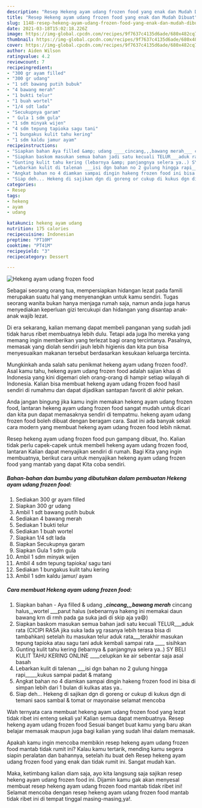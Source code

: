 ```yaml
---
description: "Resep Hekeng ayam udang frozen food yang enak dan Mudah Dibuat"
title: "Resep Hekeng ayam udang frozen food yang enak dan Mudah Dibuat"
slug: 1148-resep-hekeng-ayam-udang-frozen-food-yang-enak-dan-mudah-dibuat
date: 2021-03-18T15:02:18.226Z
image: https://img-global.cpcdn.com/recipes/9f7637c4135d6ade/680x482cq70/hekeng-ayam-udang-frozen-food-foto-resep-utama.jpg
thumbnail: https://img-global.cpcdn.com/recipes/9f7637c4135d6ade/680x482cq70/hekeng-ayam-udang-frozen-food-foto-resep-utama.jpg
cover: https://img-global.cpcdn.com/recipes/9f7637c4135d6ade/680x482cq70/hekeng-ayam-udang-frozen-food-foto-resep-utama.jpg
author: Aiden Wilson
ratingvalue: 4.2
reviewcount: 7
recipeingredient:
- "300 gr ayam filled"
- "300 gr udang"
- "1 sdt bawang putih bubuk"
- "4 bawang merah"
- "1 bukti telur"
- "1 buah wortel"
- "1/4 sdt lada"
- "Secukupnya garam"
- " Gula 1 sdm gula"
- "1 sdm minyak wijen"
- "4 sdm tepung tapioka sagu tani"
- "1 bungakus kulit tahu kering"
- "1 sdm kaldu jamur ayam"
recipeinstructions:
- "Siapkan bahan Aya filled &amp; udang ____cincang,,,bawang merah___ cincang halus,,,wortel ___parut halus (sebenarnya hakeng ini memakai daun bawang krn di rmh pada ga suka jadi di skip aja ya😄)"
- "Siapkan baskom masukan semua bahan jadi satu kecuali TELUR___aduk rata (CICIPI RASA jika suka lada yg rasanya lebih terasa bisa di tambahkan) setelah itu masukan telur aduk rata___terakhir masukan tepung tapioka atau sagu tani aduk kembali sampai rata ____ sisihkan"
- "Gunting kulit tahu kering (lebarnya &amp; panjangnya selera ya..) SY BELI KULIT TAHU KERING ONLINE ____celupkan ke air sebentar saja asal basah"
- "Lebarkan kulit di talenan ___isi dgn bahan no 2 gulung hingga rapi_____kukus sampai padat &amp; matang"
- "Angkat bahan no 4 diamkan sampai dingin hakeng frozen food ini bisa di simpan lebih dari 1 bulan di kulkas atas ya.."
- "Siap deh... Hekeng di sajikan dgn di goreng or cukup di kukus dgn di temani saos sambal &amp; tomat or mayonaise selamat mencoba"
categories:
- Resep
tags:
- hekeng
- ayam
- udang

katakunci: hekeng ayam udang 
nutrition: 175 calories
recipecuisine: Indonesian
preptime: "PT10M"
cooktime: "PT41M"
recipeyield: "3"
recipecategory: Dessert

---
```



![Hekeng ayam udang frozen food](https://img-global.cpcdn.com/recipes/9f7637c4135d6ade/680x482cq70/hekeng-ayam-udang-frozen-food-foto-resep-utama.jpg)

Sebagai seorang orang tua, mempersiapkan hidangan lezat pada famili merupakan suatu hal yang menyenangkan untuk kamu sendiri. Tugas seorang  wanita bukan hanya menjaga rumah saja, namun anda juga harus menyediakan keperluan gizi tercukupi dan hidangan yang disantap anak-anak wajib lezat.

Di era  sekarang, kalian memang dapat membeli panganan yang sudah jadi tidak harus ribet membuatnya lebih dulu. Tetapi ada juga lho mereka yang memang ingin memberikan yang terlezat bagi orang tercintanya. Pasalnya, memasak yang diolah sendiri jauh lebih higienis dan kita pun bisa menyesuaikan makanan tersebut berdasarkan kesukaan keluarga tercinta. 



Mungkinkah anda salah satu penikmat hekeng ayam udang frozen food?. Asal kamu tahu, hekeng ayam udang frozen food adalah sajian khas di Indonesia yang kini digemari oleh orang-orang di hampir setiap wilayah di Indonesia. Kalian bisa membuat hekeng ayam udang frozen food hasil sendiri di rumahmu dan dapat dijadikan santapan favorit di akhir pekan.

Anda jangan bingung jika kamu ingin memakan hekeng ayam udang frozen food, lantaran hekeng ayam udang frozen food sangat mudah untuk dicari dan kita pun dapat memasaknya sendiri di tempatmu. hekeng ayam udang frozen food boleh dibuat dengan beragam cara. Saat ini ada banyak sekali cara modern yang membuat hekeng ayam udang frozen food lebih nikmat.

Resep hekeng ayam udang frozen food pun gampang dibuat, lho. Kalian tidak perlu capek-capek untuk membeli hekeng ayam udang frozen food, lantaran Kalian dapat menyajikan sendiri di rumah. Bagi Kita yang ingin membuatnya, berikut cara untuk menyajikan hekeng ayam udang frozen food yang mantab yang dapat Kita coba sendiri.

<!--inarticleads1-->

##### Bahan-bahan dan bumbu yang dibutuhkan dalam pembuatan Hekeng ayam udang frozen food:

1. Sediakan 300 gr ayam filled
1. Siapkan 300 gr udang
1. Ambil 1 sdt bawang putih bubuk
1. Sediakan 4 bawang merah
1. Sediakan 1 bukti telur
1. Sediakan 1 buah wortel
1. Siapkan 1/4 sdt lada
1. Siapkan Secukupnya garam
1. Siapkan  Gula 1 sdm gula
1. Ambil 1 sdm minyak wijen
1. Ambil 4 sdm tepung tapioka/ sagu tani
1. Sediakan 1 bungakus kulit tahu kering
1. Ambil 1 sdm kaldu jamur/ ayam




<!--inarticleads2-->

##### Cara membuat Hekeng ayam udang frozen food:

1. Siapkan bahan - Aya filled &amp; udang ____cincang,,,bawang merah___ cincang halus,,,wortel ___parut halus (sebenarnya hakeng ini memakai daun bawang krn di rmh pada ga suka jadi di skip aja ya😄)
1. Siapkan baskom masukan semua bahan jadi satu kecuali TELUR___aduk rata (CICIPI RASA jika suka lada yg rasanya lebih terasa bisa di tambahkan) setelah itu masukan telur aduk rata___terakhir masukan tepung tapioka atau sagu tani aduk kembali sampai rata ____ sisihkan
1. Gunting kulit tahu kering (lebarnya &amp; panjangnya selera ya..) SY BELI KULIT TAHU KERING ONLINE ____celupkan ke air sebentar saja asal basah
1. Lebarkan kulit di talenan ___isi dgn bahan no 2 gulung hingga rapi_____kukus sampai padat &amp; matang
1. Angkat bahan no 4 diamkan sampai dingin hakeng frozen food ini bisa di simpan lebih dari 1 bulan di kulkas atas ya..
1. Siap deh... Hekeng di sajikan dgn di goreng or cukup di kukus dgn di temani saos sambal &amp; tomat or mayonaise selamat mencoba




Wah ternyata cara membuat hekeng ayam udang frozen food yang lezat tidak ribet ini enteng sekali ya! Kalian semua dapat membuatnya. Resep hekeng ayam udang frozen food Sesuai banget buat kamu yang baru akan belajar memasak maupun juga bagi kalian yang sudah lihai dalam memasak.

Apakah kamu ingin mencoba membikin resep hekeng ayam udang frozen food mantab tidak rumit ini? Kalau kamu tertarik, mending kamu segera siapin peralatan dan bahannya, setelah itu buat deh Resep hekeng ayam udang frozen food yang enak dan tidak rumit ini. Sangat mudah kan. 

Maka, ketimbang kalian diam saja, ayo kita langsung saja sajikan resep hekeng ayam udang frozen food ini. Dijamin kamu gak akan menyesal membuat resep hekeng ayam udang frozen food mantab tidak ribet ini! Selamat mencoba dengan resep hekeng ayam udang frozen food mantab tidak ribet ini di tempat tinggal masing-masing,ya!.

